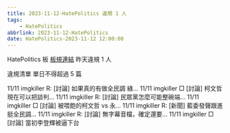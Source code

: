 ```yaml
---
title: 2023-11-12-HatePolitics 違規 1 人
tags:
    - HatePolitics
abbrlink: 2023-11-12-HatePolitics
date: HatePolitics-2023-11-12 12:00:00
---
```

HatePolitics 板 [板規連結](https://www.ptt.cc/bbs/HatePolitics/M.1617115262.A.D60.html)
昨天違規 1 人
<!-- more -->

違規清單
單日不得超過 5 篇

11/11 imgkiller R: [討論] 如果真的有做全民調 綠…
11/11 imgkiller □ [討論] 柯文哲現在可以把談判…
11/11 imgkiller R: [討論] 民眾黨怎麼可能整碗端…
11/11 imgkiller □ [討論] 被喂飽的柯文哲 vs 永…
11/11 imgkiller R: [新聞] 藍委發聲跟進挺全民調…
11/11 imgkiller R: [討論] 無字幕音檔，確定還要…
11/11 imgkiller □ [討論] 當初李登輝被逼下台